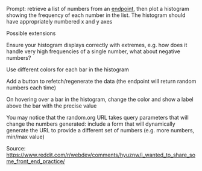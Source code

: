 Prompt: retrieve a list of numbers from an [endpoint](https://www.random.org/integers/?num=200&min=1&max=10&col=1&base=10&format=plain&rnd=new), then plot a histogram showing the frequency of each number in the list. The histogram should have appropriately numbered x and y axes

Possible extensions

Ensure your histogram displays correctly with extremes, e.g. how does it handle very high frequencies of a single number, what about negative numbers?

Use different colors for each bar in the histogram

Add a button to refetch/regenerate the data (the endpoint will return random numbers each time)

On hovering over a bar in the histogram, change the color and show a label above the bar with the precise value

You may notice that the random.org URL takes query parameters that will change the numbers generated: include a form that will dynamically generate the URL to provide a different set of numbers (e.g. more numbers, min/max value)

Source: https://www.reddit.com/r/webdev/comments/hyuznw/i_wanted_to_share_some_front_end_practice/